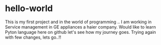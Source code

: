 # hello-world
This is my first project and in the world of programming ..
I am working in Service management in GE appliances a haier company.
Would like to learn Pyton language here on github let's see how my journey goes.
Trying again with few changes, 
lets go..!!
